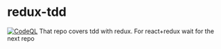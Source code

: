 # redux-tdd
[![CodeQL](https://github.com/Codestreber/redux-tdd/actions/workflows/codeql-analysis.yml/badge.svg?branch=main&event=push)](https://github.com/Codestreber/redux-tdd/actions/workflows/codeql-analysis.yml)
That repo covers tdd with redux. For react+redux wait for the next repo
